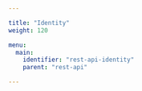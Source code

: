```yaml
---

title: "Identity"
weight: 120

menu:
  main:
    identifier: "rest-api-identity"
    parent: "rest-api"

---
```

